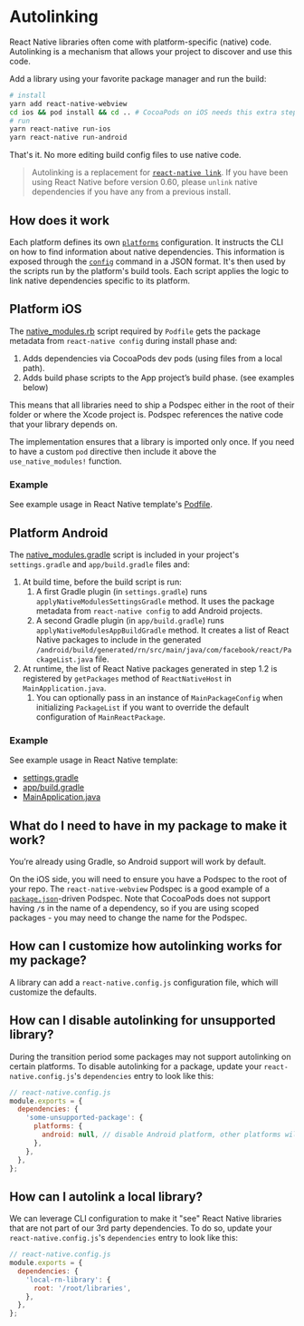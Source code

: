 # Autolinking

React Native libraries often come with platform-specific (native) code. Autolinking is a mechanism that allows your project to discover and use this code.

Add a library using your favorite package manager and run the build:

```sh
# install
yarn add react-native-webview
cd ios && pod install && cd .. # CocoaPods on iOS needs this extra step
# run
yarn react-native run-ios
yarn react-native run-android
```

That's it. No more editing build config files to use native code.

> Autolinking is a replacement for [`react-native link`](./linking.md). If you have been using React Native before version 0.60, please `unlink` native dependencies if you have any from a previous install.

## How does it work

Each platform defines its own [`platforms`](./platforms.md) configuration. It instructs the CLI on how to find information about native dependencies. This information is exposed through the [`config`](./commands.md#config) command in a JSON format. It's then used by the scripts run by the platform's build tools. Each script applies the logic to link native dependencies specific to its platform.

## Platform iOS

The [native_modules.rb](https://github.com/react-native-community/cli/blob/master/packages/platform-ios/native_modules.rb) script required by `Podfile` gets the package metadata from `react-native config` during install phase and:

1. Adds dependencies via CocoaPods dev pods (using files from a local path).
1. Adds build phase scripts to the App project’s build phase. (see examples below)

This means that all libraries need to ship a Podspec either in the root of their folder or where the Xcode project is. Podspec references the native code that your library depends on.

The implementation ensures that a library is imported only once. If you need to have a custom `pod` directive then include it above the `use_native_modules!` function.

### Example

See example usage in React Native template's [Podfile](https://github.com/facebook/react-native/blob/0.60-stable/template/ios/Podfile).

## Platform Android

The [native_modules.gradle](https://github.com/react-native-community/cli/blob/master/packages/platform-android/native_modules.gradle) script is included in your project's `settings.gradle` and `app/build.gradle` files and:

1. At build time, before the build script is run:
   1. A first Gradle plugin (in `settings.gradle`) runs `applyNativeModulesSettingsGradle` method. It uses the package metadata from `react-native config` to add Android projects.
   1. A second Gradle plugin (in `app/build.gradle`) runs `applyNativeModulesAppBuildGradle` method. It creates a list of React Native packages to include in the generated `/android/build/generated/rn/src/main/java/com/facebook/react/PackageList.java` file.
1. At runtime, the list of React Native packages generated in step 1.2 is registered by `getPackages` method of `ReactNativeHost` in `MainApplication.java`.
   1. You can optionally pass in an instance of `MainPackageConfig` when initializing `PackageList` if you want to override the default configuration of `MainReactPackage`.

### Example

See example usage in React Native template:

- [settings.gradle](https://github.com/facebook/react-native/blob/0.60-stable/template/android/settings.gradle)
- [app/build.gradle](https://github.com/facebook/react-native/blob/0.60-stable/template/android/app/build.gradle#L185)
- [MainApplication.java](https://github.com/facebook/react-native/blob/769e35ba5f4c31ef913035a5cc8bc0e88546ca55/template/android/app/src/main/java/com/helloworld/MainApplication.java#L22-L28)

## What do I need to have in my package to make it work?

You’re already using Gradle, so Android support will work by default.

On the iOS side, you will need to ensure you have a Podspec to the root of your repo. The `react-native-webview` Podspec is a good example of a [`package.json`](https://github.com/react-native-community/react-native-webview/blob/master/react-native-webview.podspec)-driven Podspec. Note that CocoaPods does not support having `/`s in the name of a dependency, so if you are using scoped packages - you may need to change the name for the Podspec.

## How can I customize how autolinking works for my package?

A library can add a `react-native.config.js` configuration file, which will customize the defaults.

## How can I disable autolinking for unsupported library?

During the transition period some packages may not support autolinking on certain platforms. To disable autolinking for a package, update your `react-native.config.js`'s `dependencies` entry to look like this:

```js
// react-native.config.js
module.exports = {
  dependencies: {
    'some-unsupported-package': {
      platforms: {
        android: null, // disable Android platform, other platforms will still autolink if provided
      },
    },
  },
};
```

## How can I autolink a local library?

We can leverage CLI configuration to make it "see" React Native libraries that are not part of our 3rd party dependencies. To do so, update your `react-native.config.js`'s `dependencies` entry to look like this:

```js
// react-native.config.js
module.exports = {
  dependencies: {
    'local-rn-library': {
      root: '/root/libraries',
    },
  },
};
```
